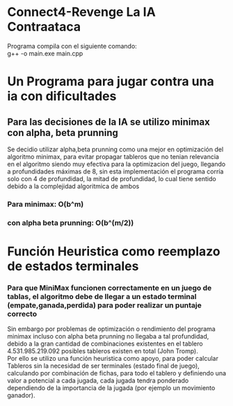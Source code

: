 # Connect4-Revenge La IA Contraataca
Programa compila con el siguiente comando: <br>
g++ -o main.exe main.cpp <br>

# Un Programa para jugar contra una ia con dificultades <br>
## Para las decisiones de la IA se utilizo minimax con alpha, beta prunning <br>
Se decidio utilizar  alpha,beta prunning como una mejor en optimización del algoritmo minimax, para evitar propagar tableros que no tenian relevancia en el algoritmo
siendo muy efectiva para la optimizacion del juego, llegando a profundidades máximas de 8, sin esta implementación el programa corría solo con 4 de profundidad, la mitad de profundidad, lo cual tiene sentido debido
a la complejidad algoritmica de ambos 
### Para minimax: O(b^m)
### con alpha beta prunning: O(b^(m/2))
# Función Heuristica como reemplazo de estados terminales 
### Para que MiniMax funcionen correctamente en un juego de tablas, el algoritmo debe de llegar a un estado terminal (empate,ganada,perdida) para poder realizar un puntaje correcto
Sin embargo por problemas de optimización o rendimiento del programa minimax incluso con alpha beta prunning no llegaba a tal profundidad, debido a la gran cantidad de combinaciones existentes en el tablero 
4.531.985.219.092 posibles tableros existen en total (John Tromp). <br>
Por ello se utilizo una función heuristica como apoyo, para poder calcular Tableros sin la necesidad de ser terminales (estado final de juego), calculando por combinación de fichas, para todo el tablero y definiendo 
una valor a potencial a cada jugada, cada jugada tendra ponderado dependiendo de la importancia de la jugada (por ejemplo un movimiento ganador).




